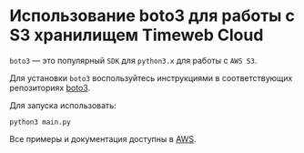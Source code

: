 # Использование boto3 для работы с S3 хранилищем Timeweb Cloud

`boto3` — это популярный `SDK` для `python3.x` для работы с `AWS S3`.

Для установки `boto3` воспользуйтесь инструкциями в соответствующих репозиториях [boto3](https://github.com/boto/boto3/blob/develop/README.rst#quick-start).


Для запуска использовать:

```shell
python3 main.py
```

Все примеры и документация доступны в [AWS](https://aws.amazon.com/ru/sdk-for-python/).
